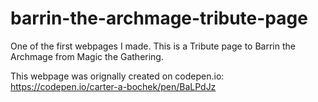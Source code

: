 # barrin-the-archmage-tribute-page
One of the first webpages I made. This is a Tribute page to Barrin the Archmage from Magic the Gathering.

This webpage was orignally created on codepen.io: https://codepen.io/carter-a-bochek/pen/BaLPdJz
